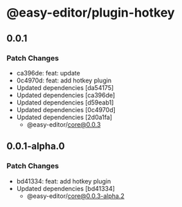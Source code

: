 # @easy-editor/plugin-hotkey

## 0.0.1

### Patch Changes

- ca396de: feat: update
- 0c4970d: feat: add hotkey plugin
- Updated dependencies [da54175]
- Updated dependencies [ca396de]
- Updated dependencies [d59eab1]
- Updated dependencies [0c4970d]
- Updated dependencies [2d0a1fa]
  - @easy-editor/core@0.0.3

## 0.0.1-alpha.0

### Patch Changes

- bd41334: feat: add hotkey plugin
- Updated dependencies [bd41334]
  - @easy-editor/core@0.0.3-alpha.2
